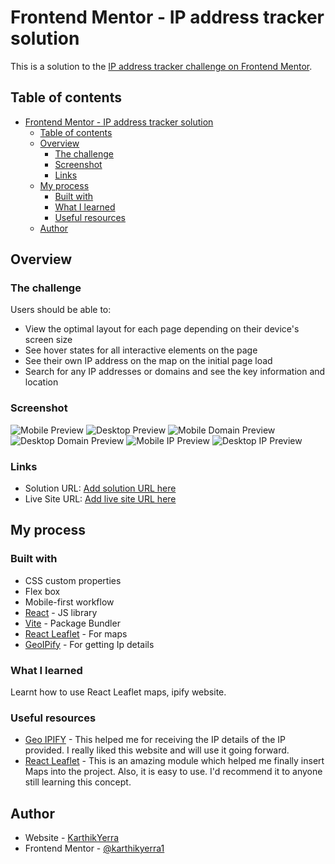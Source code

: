 # Frontend Mentor - IP address tracker solution

This is a solution to the [IP address tracker challenge on Frontend Mentor](https://www.frontendmentor.io/challenges/ip-address-tracker-I8-0yYAH0).

## Table of contents

- [Frontend Mentor - IP address tracker solution](#frontend-mentor---ip-address-tracker-solution)
  - [Table of contents](#table-of-contents)
  - [Overview](#overview)
    - [The challenge](#the-challenge)
    - [Screenshot](#screenshot)
    - [Links](#links)
  - [My process](#my-process)
    - [Built with](#built-with)
    - [What I learned](#what-i-learned)
    - [Useful resources](#useful-resources)
  - [Author](#author)

## Overview

### The challenge

Users should be able to:

- View the optimal layout for each page depending on their device's screen size
- See hover states for all interactive elements on the page
- See their own IP address on the map on the initial page load
- Search for any IP addresses or domains and see the key information and location

### Screenshot

![Mobile Preview](./src/screenshots/mobile-preview.png)
![Desktop Preview](./src/screenshots/desktop-preview.png)
![Mobile Domain Preview](./src/screenshots/mobile-domain-preview.png)
![Desktop Domain Preview](./src/screenshots/desktop-domain-preview.png)
![Mobile IP Preview](./src/screenshots/mobile-ip-preview.png)
![Desktop IP Preview](./src/screenshots/desktop-ip-preview.png)


### Links

- Solution URL: [Add solution URL here](https://your-solution-url.com)
- Live Site URL: [Add live site URL here](https://your-live-site-url.com)

## My process

### Built with

- CSS custom properties
- Flex box
- Mobile-first workflow
- [React](https://reactjs.org/) - JS library
- [Vite](https://vite.dev/) - Package Bundler
- [React Leaflet](https://react-leaflet.js.org/) - For maps
- [GeoIPify](https://geo.ipify.org/) - For getting Ip details


### What I learned

Learnt how to use React Leaflet maps, ipify website.


### Useful resources

- [Geo IPIFY](https://geo.ipify.org/) - This helped me for receiving the IP details of the IP provided. I really liked this website and will use it going forward.
- [React Leaflet](https://react-leaflet.js.org/) - This is an amazing module which helped me finally insert Maps into the project. Also, it is easy to use. I'd recommend it to anyone still learning this concept.


## Author

- Website - [KarthikYerra]()
- Frontend Mentor - [@karthikyerra1](https://www.frontendmentor.io/profile/karthikyerra1)

